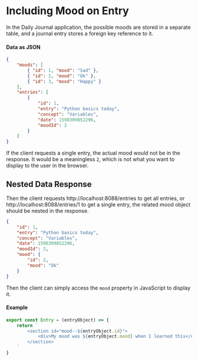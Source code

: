 # Including Mood on Entry

In the Daily Journal application, the possible moods are stored in a separate table, and a journal entry stores a foreign key reference to it.

#### Data as JSON

```json
{
    "moods": [
        { "id": 1, "mood": "Sad" },
        { "id": 2, "mood": "Ok" },
        { "id": 3, "mood": "Happy" }
    ],
    "entries": [
        {
            "id": 1,
            "entry": "Python basics today",
            "concept": "Variables",
            "date": 1598309852296,
            "moodId": 2
        }
    ]
}
```

If the client requests a single entry, the actual mood would not be in the response. It would be a meaningless `2`, which is not what you want to display to the user in the browser.

## Nested Data Response

Then the client requests http://localhost:8088/entries to get all entries, or http://localhost:8088/entries/1 to get a single entry, the related mood object should be nested in the response.

```json
{
    "id": 1,
    "entry": "Python basics today",
    "concept": "Variables",
    "date": 1598309852296,
    "moodId": 2,
    "mood": {
        "id": 2,
        "mood": "Ok"
    }
}
```

Then the client can simply access the `mood` property in JavaScript to display it.

#### Example

```js
export const Entry = (entryObject) => {
    return `
        <section id="mood--${entryObject.id}">
            <div>My mood was ${entryObject.mood} when I learned this</div>
        </section>
    `
}
```